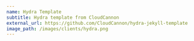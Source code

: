 ```yaml
---
name: Hydra Template
subtitle: Hydra template from CloudCannon
external_url: https://github.com/CloudCannon/hydra-jekyll-template
image_path: /images/clients/hydra.png
---
```

